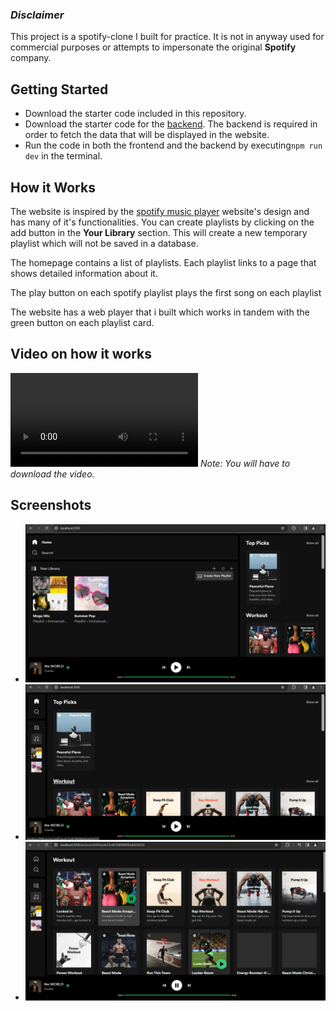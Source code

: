### *Disclaimer*
This project is a spotify-clone I built for practice. It is not in anyway used for commercial purposes or attempts to impersonate the original **Spotify** company. 

## Getting Started
- Download the starter code included in this repository.
- Download the starter code for the [backend](https://github.com/Emmanuetoks/spotify-clone-backend). The backend is required in order to fetch the data that will be displayed in the website.
- Run the code in both the frontend and the backend by executing```npm run dev``` in the terminal.

## How it Works
The website is inspired by the [spotify music player](https://open.spotify.com) website's design and has many of it's functionalities. You can create playlists by clicking on the add button in the **Your Library** section. This will create a new temporary playlist which will not be saved in a database. 

The homepage contains a list of playlists. Each playlist links to a page that shows detailed information about it. 

The play button on each spotify playlist plays the first song on each playlist

The website has a web player that i built which works in tandem with the green button on each playlist card.

## Video on how it works
![Video that shows how the website works](./public/example-video.mp4)
*Note: You will have to download the video.*

## Screenshots
- ![Screenshot 1](./public/screenshot-1.png)
- ![Screenshot 2](./public/screenshot-2.png)
- ![Screenshot 3](./public/screenshot-3.png)



